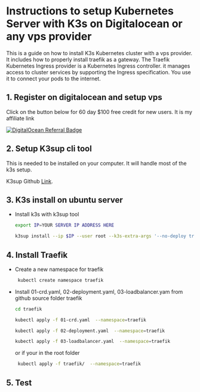 # Instructions to setup Kubernetes Server with K3s on Digitalocean or any vps provider

This is a guide on how to install K3s Kubernetes cluster with a vps provider. It includes how to properly install traefik as a gateway. The Traefik Kubernetes Ingress provider is a Kubernetes Ingress controller. it manages access to cluster services by supporting the Ingress specification. You use it to connect your pods to the internet.

## 1. Register on digitalocean and setup vps

Click on the button below for 60 day $100 free credit for new users. It is my affiliate link

[![DigitalOcean Referral Badge](https://web-platforms.sfo2.cdn.digitaloceanspaces.com/WWW/Badge%201.svg)](https://www.digitalocean.com/?refcode=0a229afd221d&utm_campaign=Referral_Invite&utm_medium=Referral_Program&utm_source=badge)

## 2. Setup K3sup cli tool

This is needed to be installed on your computer. It will handle most of the k3s setup.

K3sup Github [Link](https://github.com/alexellis/k3sup).

## 3. K3s install on ubuntu server

- Install k3s with k3sup tool

    ```bash
    export IP=YOUR SERVER IP ADDRESS HERE

    k3sup install --ip $IP --user root --k3s-extra-args '--no-deploy traefik'
    ```

## 4. Install Traefik

- Create a new namespace for traefik
  
    ```bash
     kubectl create namespace traefik
    ```

- Install 01-crd.yaml, 02-deployment.yaml, 03-loadbalancer.yam from github source folder traefik

     ```bash
     cd traefik

     kubectl apply -f 01-crd.yaml  --namespace=traefik

     kubectl apply -f 02-deployment.yaml  --namespace=traefik

     kubectl apply -f 03-loadbalancer.yaml  --namespace=traefik
    ```

    or if your in the root folder

    ```bash
     kubectl apply -f traefik/  --namespace=traefik
    ```

## 5. Test